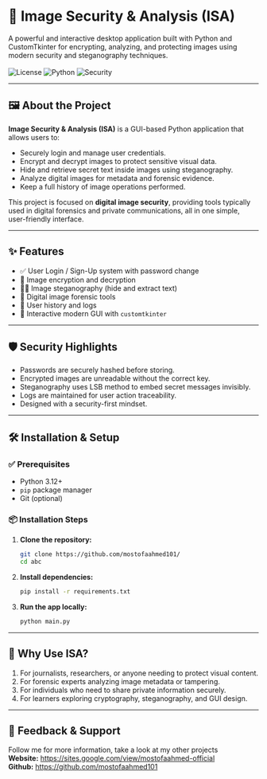 # 🔐 Image Security & Analysis (ISA)

A powerful and interactive desktop application built with Python and CustomTkinter for encrypting, analyzing, and protecting images using modern security and steganography techniques. <br> <br>
![License](https://img.shields.io/badge/license-MIT-green)
![Python](https://img.shields.io/badge/python-3.9%2B-blue)
![Security](https://img.shields.io/badge/security-focused-critical)

---

## 🖼️ About the Project

**Image Security & Analysis (ISA)** is a GUI-based Python application that allows users to:

- Securely login and manage user credentials.
- Encrypt and decrypt images to protect sensitive visual data.
- Hide and retrieve secret text inside images using steganography.
- Analyze digital images for metadata and forensic evidence.
- Keep a full history of image operations performed.

This project is focused on **digital image security**, providing tools typically used in digital forensics and private communications, all in one simple, user-friendly interface.

---

## ✨ Features

- ✅ User Login / Sign-Up system with password change
- 🔐 Image encryption and decryption
- 🕵️‍♂️ Image steganography (hide and extract text)
- 🧪 Digital image forensic tools
- 📜 User history and logs
- 🎨 Interactive modern GUI with `customtkinter`

---

## 🛡️ Security Highlights

- Passwords are securely hashed before storing.
- Encrypted images are unreadable without the correct key.
- Steganography uses LSB method to embed secret messages invisibly.
- Logs are maintained for user action traceability.
- Designed with a security-first mindset.

---

## 🛠 Installation & Setup

### ✅ Prerequisites

- Python 3.12+
- `pip` package manager
- Git (optional)

### 📦 Installation Steps

1. **Clone the repository:**

   ```bash
   git clone https://github.com/mostofaahmed101/
   cd abc
   ```
2. **Install dependencies:**

    ```bash
    pip install -r requirements.txt
    ```
3. **Run the app locally:**

    ```bash
    python main.py
    ```

---

## 🤔 Why Use ISA?

1. For journalists, researchers, or anyone needing to protect visual content.
2. For forensic experts analyzing image metadata or tampering.
3. For individuals who need to share private information securely.
4. For learners exploring cryptography, steganography, and GUI design.

---

## 💬 Feedback & Support
Follow me for more information, take a look at my other projects <br>
**Website:** https://sites.google.com/view/mostofaahmed-official <br>
**Github:** https://github.com/mostofaahmed101


